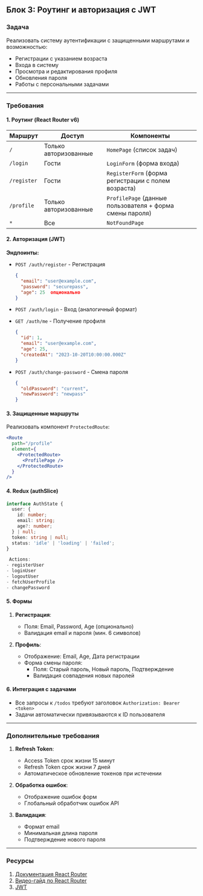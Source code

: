  ## Блок 3: Роутинг и авторизация с JWT

 ### Задача
 Реализовать систему аутентификации с защищенными маршрутами и возможностью:
 - Регистрации с указанием возраста
 - Входа в систему
 - Просмотра и редактирования профиля
 - Обновления пароля
 - Работы с персональными задачами

 ---

 ### Требования

 #### 1. Роутинг (React Router v6)
 | Маршрут | Доступ | Компоненты |
 |---------|--------|------------|
 | `/` | Только авторизованные | `HomePage` (список задач) |
 | `/login` | Гости | `LoginForm` (форма входа) |
 | `/register` | Гости | `RegisterForm` (форма регистрации с полем возраста) |
 | `/profile` | Только авторизованные | `ProfilePage` (данные пользователя + форма смены пароля) |
 | `*` | Все | `NotFoundPage` |

 #### 2. Авторизация (JWT)
 **Эндпоинты:**
 - `POST /auth/register` - Регистрация
   ```json
   {
     "email": "user@example.com",
     "password": "securepass",
     "age": 25  опционально
   }
   ```
   
 - `POST /auth/login` - Вход (аналогичный формат)
   
 - `GET /auth/me` - Получение профиля
   ```json
   {
     "id": 1,
     "email": "user@example.com",
     "age": 25,
     "createdAt": "2023-10-20T10:00:00.000Z"
   }
   ```

 - `POST /auth/change-password` - Смена пароля
   ```json
   {
     "oldPassword": "current",
     "newPassword": "newpass"
   }
   ```

 #### 3. Защищенные маршруты
 Реализовать компонент `ProtectedRoute`:
 ```jsx
 <Route 
   path="/profile" 
   element={
     <ProtectedRoute>
       <ProfilePage />
     </ProtectedRoute>
   } 
 />
 ```

 #### 4. Redux (authSlice)
 ```typescript
 interface AuthState {
   user: {
     id: number;
     email: string;
     age?: number;
   } | null;
   token: string | null;
   status: 'idle' | 'loading' | 'failed';
 }

  Actions:
 - registerUser
 - loginUser
 - logoutUser
 - fetchUserProfile
 - changePassword
 ```

 #### 5. Формы
 1. **Регистрация**:
    - Поля: Email, Password, Age (опционально)
    - Валидация email и пароля (мин. 6 символов)

 2. **Профиль**:
    - Отображение: Email, Age, Дата регистрации
    - Форма смены пароля:
      - Поля: Старый пароль, Новый пароль, Подтверждение
      - Валидация совпадения новых паролей

 #### 6. Интеграция с задачами
 - Все запросы к `/todos` требуют заголовок `Authorization: Bearer <token>`
 - Задачи автоматически привязываются к ID пользователя

 ---

 ### Дополнительные требования
 1. **Refresh Token**:
    - Access Token срок жизни 15 минут
    - Refresh Token срок жизни 7 дней
    - Автоматическое обновление токенов при истечении

 2. **Обработка ошибок**:
    - Отображение ошибок форм
    - Глобальный обработчик ошибок API

 3. **Валидация**:
    - Формат email
    - Минимальная длина пароля
    - Подтверждение нового пароля

 ---

 ### Ресурсы
 1. [Документация React Router](https://reactrouter.com/)
 2. [Видео-гайд по React Router](https://www.youtube.com/watch?v=RvvNL6lsoHI&ab_channel=CodeHorizon)
 3. [JWT](https://habr.com/ru/articles/340146/)
